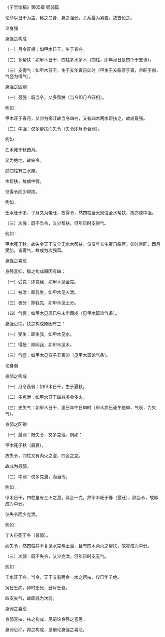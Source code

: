 《千里命稿》第05章 强弱篇

论命以日干为主，称之曰身，身之强弱，关系最为紧要，故首论之。

论身强

身强之构成

（一）月令旺相：如甲木日干，生于春冬。

（二）多帮扶：如甲木日干，四柱多水多木（四柱，即年月日是四个干支也）。

（三）支得气：如甲木日干，生于亥年寅日卯时（甲生于亥临官于寅，帝旺于卯，气盛为得气）。

身强之区别

（一）最强：既当令，又多帮扶（当令即月令旺相）。

例如：

甲木旺于春月，又卯为帝旺故当令四柱，又有四木两水帮扶之，故成最强。

（二）中强：仅多帮扶而失令（失令即月令衰弱）。

例如：

乙木死于秋酉月。

又为绝地，故失令。

然四柱有三水座。

木帮扶，故成中强。

仅得令而少帮扶。

例如：

壬水旺于冬，子月又为帝旺，故得令，然四柱全无别位金水帮扶，故亦成中强。

（三）次强：既不当令，又少帮扶，但年日时支得气。

例如：

甲木死于秋，故失令天干又全无水木帮扶，仅亥年长生寅日临官，卯时帝旺，酉月受胎，皆得气，故成为次强耳。

身强之喜忌

身强喜抑，抑之构成原因有四：

（一）受克：即克我，如甲木见金克。

（二）被泄：即我生，如甲木见火泄。

（三）被分：即我克，如甲木见土分。

（四）气衰：如甲木见辰巳午未申酉戌（见甲木篇论气条）。

身强忌扶，扶之构成原因有三：

（一）受生：即生我，如甲木见水。

（二）得授：即同我，如甲木见木。

（三）气盛：如甲木见亥子丑寅卯（见甲木篇论气条）。

论身弱

身弱之构成

（一）月令衰弱：如甲木日干，生于夏秋。

（二）多克泄：如甲水日干四柱多金多火。

（三）支失气：如甲木日干，逢巳年午日申时（甲木病巳死午绝申，气衰，为失气）。

身弱之区别

（一）最弱：既失令，又多克泄，例如：

甲木死于秋（最衰）。

故失令，四柱又有丙火之泄，四金之克。

故成为最弱。

（二）中弱：仅多克泄，而当令。

例如：

甲木日干，四柱虽有三火之泄，两金一克，然甲木旺于春（最旺），颇当令，故即成为中弱。

仅失令而少克泄。

例如：

丁火虽死于冬（最弱）。

而失令，然四柱并不复见水克与土泄，且有四木两火之帮扶，故亦成为中弱。

（三）次弱：既不失令，又少克泄，但年日时支无气。

例如：

壬水旺于冬，当令，天干又有两金一水之帮扶，仅巳年壬绝。

寅日壬病，卯时壬死，丑月壬衰。

四支失气，故即成为次弱。

身弱之喜忌

身弱喜扶，扶之构成，见前论身强之喜忌。

身弱忌抑，抑之构成，见前论身强之喜忌。

